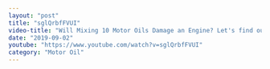 ```yaml
---
layout: "post"
title: "sglQrbfFVUI"
video-title: "Will Mixing 10 Motor Oils Damage an Engine? Let's find out!"
date: "2019-09-02"
youtube: "https://www.youtube.com/watch?v=sglQrbfFVUI"
category: "Motor Oil"
---
```

<div class="space-y-1"></div>